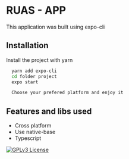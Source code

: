 
# RUAS - APP


This application was built using expo-cli





## Installation

Install the project with yarn

```bash
  yarn add expo-cli
  cd folder project
  expo start

  Choose your prefered platform and enjoy it
```



    
## Features and libs used

- Cross platform
- Use native-base 
- Typescript



[![GPLv3 License](https://img.shields.io/badge/License-GPL%20v3-yellow.svg)](https://opensource.org/licenses/)